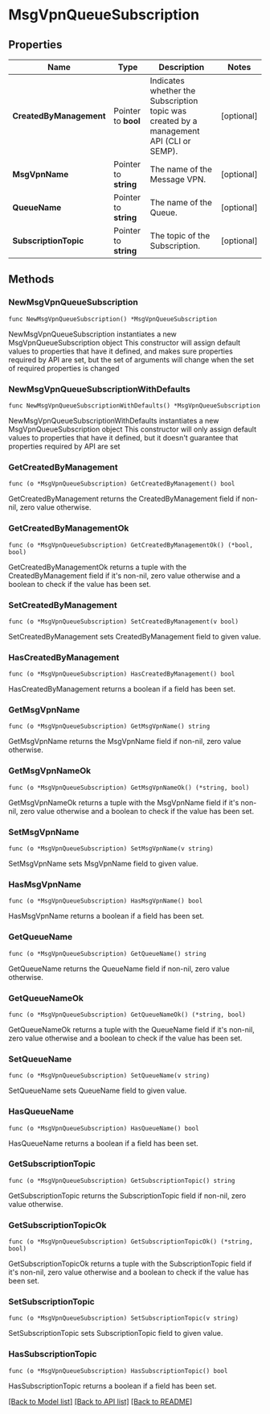 # MsgVpnQueueSubscription

## Properties

Name | Type | Description | Notes
------------ | ------------- | ------------- | -------------
**CreatedByManagement** | Pointer to **bool** | Indicates whether the Subscription topic was created by a management API (CLI or SEMP). | [optional] 
**MsgVpnName** | Pointer to **string** | The name of the Message VPN. | [optional] 
**QueueName** | Pointer to **string** | The name of the Queue. | [optional] 
**SubscriptionTopic** | Pointer to **string** | The topic of the Subscription. | [optional] 

## Methods

### NewMsgVpnQueueSubscription

`func NewMsgVpnQueueSubscription() *MsgVpnQueueSubscription`

NewMsgVpnQueueSubscription instantiates a new MsgVpnQueueSubscription object
This constructor will assign default values to properties that have it defined,
and makes sure properties required by API are set, but the set of arguments
will change when the set of required properties is changed

### NewMsgVpnQueueSubscriptionWithDefaults

`func NewMsgVpnQueueSubscriptionWithDefaults() *MsgVpnQueueSubscription`

NewMsgVpnQueueSubscriptionWithDefaults instantiates a new MsgVpnQueueSubscription object
This constructor will only assign default values to properties that have it defined,
but it doesn't guarantee that properties required by API are set

### GetCreatedByManagement

`func (o *MsgVpnQueueSubscription) GetCreatedByManagement() bool`

GetCreatedByManagement returns the CreatedByManagement field if non-nil, zero value otherwise.

### GetCreatedByManagementOk

`func (o *MsgVpnQueueSubscription) GetCreatedByManagementOk() (*bool, bool)`

GetCreatedByManagementOk returns a tuple with the CreatedByManagement field if it's non-nil, zero value otherwise
and a boolean to check if the value has been set.

### SetCreatedByManagement

`func (o *MsgVpnQueueSubscription) SetCreatedByManagement(v bool)`

SetCreatedByManagement sets CreatedByManagement field to given value.

### HasCreatedByManagement

`func (o *MsgVpnQueueSubscription) HasCreatedByManagement() bool`

HasCreatedByManagement returns a boolean if a field has been set.

### GetMsgVpnName

`func (o *MsgVpnQueueSubscription) GetMsgVpnName() string`

GetMsgVpnName returns the MsgVpnName field if non-nil, zero value otherwise.

### GetMsgVpnNameOk

`func (o *MsgVpnQueueSubscription) GetMsgVpnNameOk() (*string, bool)`

GetMsgVpnNameOk returns a tuple with the MsgVpnName field if it's non-nil, zero value otherwise
and a boolean to check if the value has been set.

### SetMsgVpnName

`func (o *MsgVpnQueueSubscription) SetMsgVpnName(v string)`

SetMsgVpnName sets MsgVpnName field to given value.

### HasMsgVpnName

`func (o *MsgVpnQueueSubscription) HasMsgVpnName() bool`

HasMsgVpnName returns a boolean if a field has been set.

### GetQueueName

`func (o *MsgVpnQueueSubscription) GetQueueName() string`

GetQueueName returns the QueueName field if non-nil, zero value otherwise.

### GetQueueNameOk

`func (o *MsgVpnQueueSubscription) GetQueueNameOk() (*string, bool)`

GetQueueNameOk returns a tuple with the QueueName field if it's non-nil, zero value otherwise
and a boolean to check if the value has been set.

### SetQueueName

`func (o *MsgVpnQueueSubscription) SetQueueName(v string)`

SetQueueName sets QueueName field to given value.

### HasQueueName

`func (o *MsgVpnQueueSubscription) HasQueueName() bool`

HasQueueName returns a boolean if a field has been set.

### GetSubscriptionTopic

`func (o *MsgVpnQueueSubscription) GetSubscriptionTopic() string`

GetSubscriptionTopic returns the SubscriptionTopic field if non-nil, zero value otherwise.

### GetSubscriptionTopicOk

`func (o *MsgVpnQueueSubscription) GetSubscriptionTopicOk() (*string, bool)`

GetSubscriptionTopicOk returns a tuple with the SubscriptionTopic field if it's non-nil, zero value otherwise
and a boolean to check if the value has been set.

### SetSubscriptionTopic

`func (o *MsgVpnQueueSubscription) SetSubscriptionTopic(v string)`

SetSubscriptionTopic sets SubscriptionTopic field to given value.

### HasSubscriptionTopic

`func (o *MsgVpnQueueSubscription) HasSubscriptionTopic() bool`

HasSubscriptionTopic returns a boolean if a field has been set.


[[Back to Model list]](../README.md#documentation-for-models) [[Back to API list]](../README.md#documentation-for-api-endpoints) [[Back to README]](../README.md)


